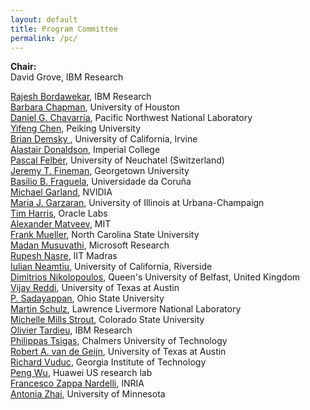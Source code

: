 ```yaml
---
layout: default
title: Program Committee
permalink: /pc/
---
```


**Chair:**   
David Grove, IBM Research

[Rajesh Bordawekar](http://researcher.watson.ibm.com/researcher/view.php?person=us-bordaw),	IBM Research  
[Barbara Chapman](http://web.cs.uh.edu/~hpctools/),	University of Houston  
[Daniel G. Chavarría](http://www.pnl.gov/science/staff/staff_info.asp?staff_num=7068),	Pacific Northwest National Laboratory  
[Yifeng Chen](http://sei.pku.edu.cn/~cyf/),	Peiking University  
[Brian Demsky	](http://newport.eecs.uci.edu/~bdemsky/),	University of California, Irvine  
[Alastair Donaldson](https://wp.doc.ic.ac.uk/afd/),	Imperial College  
[Pascal Felber](http://members.unine.ch/pascal.felber/index.html),	University of Neuchatel (Switzerland)  
[Jeremy T. Fineman](http://cs.georgetown.edu/~jfineman/),	Georgetown University  
[Basilio B. Fraguela](http://gac.udc.es/~basilio),	Universidade da Coruña  
[Michael Garland](https://research.nvidia.com/users/michael-garland),	NVIDIA  
[Maria J. Garzaran](http://polaris.cs.uiuc.edu/~garzaran/),	University of Illinois at Urbana-Champaign  
[Tim Harris](http://timharris.co.uk), Oracle Labs  
[Alexander Matveev](http://people.csail.mit.edu/amatveev/), MIT  
[Frank Mueller](http://moss.csc.ncsu.edu/~mueller/),	North Carolina State University  
[Madan Musuvathi](http://research.microsoft.com/en-us/people/madanm/),	Microsoft Research  
[Rupesh Nasre](	http://www.cse.iitm.ac.in/~rupesh/),	IIT Madras  
[Iulian Neamtiu](http://www.cs.ucr.edu/~neamtiu/),	University of California, Riverside  
[Dimitrios Nikolopoulos](	http://www.cs.qub.ac.uk/~D.Nikolopoulos),	Queen's University of Belfast, United Kingdom  
[Vijay Reddi](http://users.ece.utexas.edu/~vjreddi/UT/Welcome.html),	University of Texas at Austin  
[P. Sadayappan](http://www.cse.ohio-state.edu/~saday/),	Ohio State University  
[Martin Schulz](http://people.llnl.gov/schulz6),	Lawrence Livermore National Laboratory   
[Michelle Mills Strout](http://www.cs.colostate.edu/~mstrout),	Colorado State University  
[Olivier Tardieu](http://researcher.ibm.com/researcher/view.php?person=us-tardieu),	IBM Research        
[Philippas Tsigas](http://www.cse.chalmers.se/~tsigas/),	Chalmers University of Technology        
[Robert A. van de Geijn](	http://www.cs.utexas.edu/users/rvdg/),	University of Texas at Austin  
[Richard Vuduc](http://vuduc.org),	Georgia Institute of Technology  
[Peng Wu](http://pengwu.wordpress.com/),	Huawei US research lab  
[Francesco Zappa Nardelli](	http://www.di.ens.fr/~zappa/),	INRIA  
[Antonia Zhai](http://www.cs.umn.edu/~zhai),	University of Minnesota  



